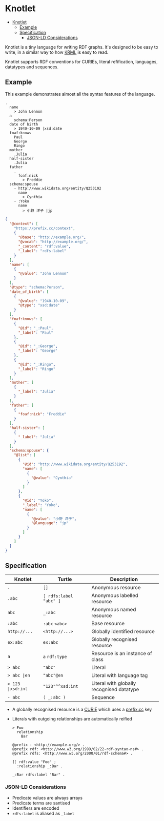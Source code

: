 # Knotlet

- [Knotlet](#knotlet)
  - [Example](#example)
  - [Specification](#specification)
    - [JSON-LD Considerations](#json-ld-considerations)

Knotlet is a tiny language for writing RDF graphs. It's designed to be easy to write, in a similar way to how [KRML](https://github.com/edwardanderson/krml) is easy to read.

Knotlet supports RDF conventions for CURIEs, literal refification, languages, datatypes and sequences.

## Example

This example demonstrates almost all the syntax features of the language.

```text
.
  name
    > John Lennon
  a
    schema:Person
  date of birth
    > 1940-10-09 |xsd:date
  foaf:knows
    Paul
    George
    Ringo
  mother
    .Julia
  half-sister
    .Julia
  father
    .
      foaf:nick
        > Freddie
  schema:spouse
    - http://www.wikidata.org/entity/Q253192
      name
        > Cynthia
    - :Yoko
      name
        > 小野 洋子 |jp
```

```json
{
  "@context": [
    "https://prefix.cc/context",
    {
      "@base": "http://example.org/",
      "@vocab": "http://example.org/",
      "_content": "rdf:value",
      "_label": "rdfs:label"
    }
  ],
  "name": [
    {
      "@value": "John Lennon"
    }
  ],
  "@type": "schema:Person",
  "date_of_birth": [
    {
      "@value": "1940-10-09",
      "@type": "xsd:date"
    }
  ],
  "foaf:knows": [
    {
      "@id": "_:Paul",
      "_label": "Paul"
    },
    {
      "@id": "_:George",
      "_label": "George"
    },
    {
      "@id": "_:Ringo",
      "_label": "Ringo"
    }
  ],
  "mother": [
    {
      "_label": "Julia"
    }
  ],
  "father": [
    {
      "foaf:nick": "Freddie"
    }
  ],
  "half-sister": [
    {
      "_label": "Julia"
    }
  ],
  "schema:spouse": {
    "@list": [
      {
        "@id": "http://www.wikidata.org/entity/Q253192",
        "name": [
          {
            "@value": "Cynthia"
          }
        ]
      },
      {
        "@id": "Yoko",
        "_label": "Yoko",
        "name": [
          {
            "@value": "小野 洋子",
            "@language": "jp"
          }
        ]
      }
    ]
  }
}
```

## Specification

| Knotlet           | Turtle                 | Description                               |
|-                  |-                       |-                                          |
| `.`               | `[]`                   | Anonymous resource                        |
| `.abc`            | `[ rdfs:label "abc" ]` | Anonymous labelled resource               |
| `abc`             | `_:abc`                | Anonymous named resource                  |
| `:abc`            | `:abc` `<abc>`         | Base resource                             |
| `http://...`      | `<http://...>`         | Globally identified resource              |
| `ex:abc`          | `ex:abc`               | Globally recognised resource              |
| `a`               | `a` `rdf:type`         | Resource is an instance of class          |
| `> abc`           | `"abc"`                | Literal                                   |
| `> abc \|en`      | `"abc"@en`             | Literal with language tag                 |
| `> 123 \|xsd:int` | `"123"^^xsd:int`       | Literal with globally recognised datatype |
| `- abc`           | `( _:abc )`            | Sequence                                  |

- A globally recognised resource is a [CURIE](https://en.wikipedia.org/wiki/CURIE) which uses a [prefix.cc](https://prefix.cc/) key
- Literals with outgoing relationships are automatically reified

  ```
  > Foo
    relationship
      Bar
  ```

  ```turtle
  @prefix : <http://example.org/> .
  @prefix rdf: <http://www.w3.org/1999/02/22-rdf-syntax-ns#> .
  @prefix rdfs: <http://www.w3.org/2000/01/rdf-schema#> .

  [] rdf:value "Foo" ;
    :relationship _:Bar .

  _:Bar rdfs:label "Bar" .
  ```

### JSON-LD Considerations

- Predicate values are always arrays
- Predicate terms are santised
- Identifiers are encoded
- `rdfs:label` is aliased as `_label`
